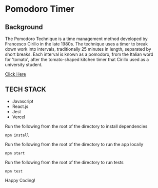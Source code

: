 # Pomodoro Timer

## Background
The Pomodoro Technique is a time management method developed by Francesco Cirillo in the late 1980s. The technique uses a timer to break down work into intervals, traditionally 25 minutes in length, separated by short breaks. Each interval is known as a pomodoro, from the Italian word for 'tomato', after the tomato-shaped kitchen timer that Cirillo used as a university student.

[Click Here](https://pomodoro-timer-project.vercel.app/)

## TECH STACK

- Javascript
- React.js
- Jest
- Vercel

Run the following from the root of the directory to install dependencies
```
npm install
```

Run the following from the root of the directory to run the app locally
```
npm start
```

Run the following from the root of the directory to run tests
```
npm test
```

Happy Coding!

